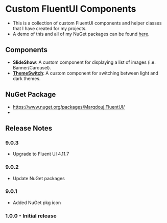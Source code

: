 # Custom FluentUI Components
- This is a collection of custom FluentUI components and helper classes that I have created for my projects. 
- A demo of this and all of my NuGet packages can be found [here](https://github.com/marqdouj/Blazor-Demos/).

## Components
- **SlideShow**: A custom component for displaying a list of images (i.e. Banner/Carousel).
- [**ThemeSwitch**](https://www.fluentui-blazor.net/DesignTheme): A custom component for switching between light and dark themes.

## NuGet Package
- https://www.nuget.org/packages/Marqdouj.FluentUI/
- 
## Release Notes

### 9.0.3
- Upgrade to Fluent UI 4.11.7

### 9.0.2
- Update NuGet packages

### 9.0.1
- Added NuGet pkg icon

### 1.0.0 - Initial release
